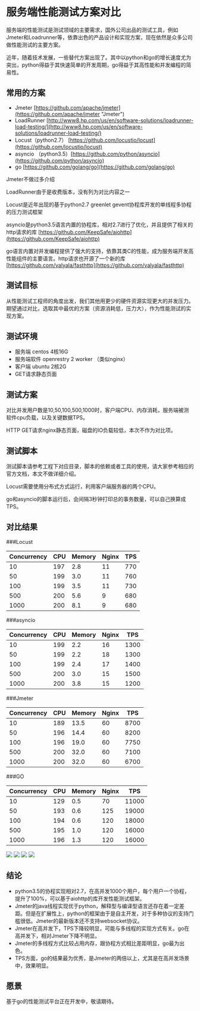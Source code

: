 # 服务端性能测试方案对比

服务端的性能测试是测试领域的主要需求，国外公司出品的测试工具，例如Jmeter和Loadrunner等，依靠出色的产品设计和实现方案，现在依然是众多公司做性能测试的主要方案。

近年，随着技术发展，一些替代方案出现了。其中以python和go的增长速度尤为突出，python得益于其快速简单的开发周期，go得益于其高性能和并发编程的简易性。

## 常用的方案

- Jmeter [https://github.com/apache/jmeter](https://github.com/apache/jmeter "Jmeter")
- LoadRunner [http://www8.hp.com/us/en/software-solutions/loadrunner-load-testing/](http://www8.hp.com/us/en/software-solutions/loadrunner-load-testing/)
- Locust（python2.7） [https://github.com/locustio/locust](https://github.com/locustio/locust)
- asyncio （python3.5）[https://github.com/python/asyncio](https://github.com/python/asyncio)
- go [https://github.com/golang/go](https://github.com/golang/go)
 
Jmeter不做过多介绍

LoadRunner由于是收费版本，没有列为对比内容之一

Locust是近年出现的基于python2.7 greenlet gevent协程库开发的单线程多协程的压力测试框架

asyncio是python3.5语言内置的协程库，相对2.7进行了优化，并且提供了相关的http请求的库 [https://github.com/KeepSafe/aiohttp](https://github.com/KeepSafe/aiohttp)

go语言内置对并发编程提供了强大的支持，依靠其类C的性能，成为服务端开发高性能组件的主要语言。http请求也开源了一个新的库[https://github.com/valyala/fasthttp](https://github.com/valyala/fasthttp)

## 测试目标
从性能测试工程师的角度出发，我们其他用更少的硬件资源实现更大的并发压力。期望通过对比，选取其中最优的方案（资源消耗低，压力大），作为性能测试的实现方案。

## 测试环境

- 服务端 centos 4核16G
- 服务端软件 openrestry 2 worker （类似nginx） 
- 客户端 ubuntu 2核2G
- GET请求静态页面

## 测试方案
对比并发用户数是10,50,100,500,1000时，客户端CPU、内存消耗，服务端被测软件cpu负载，以及关键数据TPS。

HTTP GET请求nginx静态页面，磁盘的IO负载较低，本次不作为对比项。

## 测试脚本
测试脚本请参考工程下对应目录，脚本的依赖或者工具的使用，请大家参考相应的官方文档，本文不做详细介绍。

Locust需要使用分布式方式运行，利用客户端服务器的两个CPU。

go和asyncio的脚本运行后，会间隔3秒钟打印总的事务数量，可以自己换算成TPS。

## 对比结果

###Locust

Concurrency        | CPU            | Memory        | Nginx         | TPS            
-------------------|----------------|---------------|---------------|--------------- 
10                 | 197            | 2.8           | 11            | 770
50                 | 199            | 3.0           | 11            | 760           
100                | 199            | 3.5           | 11            | 730           
500                | 200            | 5.6           | 9             | 680           
1000               | 200            | 8.1           | 9             | 680 

###asyncio

Concurrency        | CPU            | Memory        | Nginx         | TPS            
-------------------|----------------|---------------|---------------|--------------- 
10                 | 199            | 2.2           | 16            | 1300
50                 | 199            | 2.2           | 18            | 1300           
100                | 199            | 2.4           | 17            | 1400          
500                | 200            | 3.0           | 15            | 1500          
1000               | 200            | 3.8           | 15            | 1200

###Jmeter

Concurrency        | CPU            | Memory        | Nginx         | TPS            
-------------------|----------------|---------------|---------------|--------------- 
10                 | 189            | 13.5          | 60            | 8700
50                 | 196            | 14.4          | 60            | 8200           
100                | 196            | 19.0          | 60            | 7750           
500                | 200            | 32.0          | 60            | 7100           
1000               | 200            | 32.0          | 60            | 6700   

###GO

Concurrency        | CPU            | Memory        | Nginx         | TPS            
-------------------|----------------|---------------|---------------|--------------- 
10                 | 129            | 0.5           | 70            | 11000
50                 | 193            | 0.6           | 125           | 19000           
100                | 194            | 0.6           | 120           | 18000           
500                | 195            | 1.0           | 120           | 16000           
1000               | 196            | 1.3           | 120           | 16000                  

![](http://i.imgur.com/i2nd9G8.png)
![](http://i.imgur.com/kgN2SRy.png)
![](http://i.imgur.com/CjvZ2eq.png)
![](http://i.imgur.com/rG77Qo1.png)

## 结论
- python3.5的协程实现相对2.7，在高并发1000个用户，每个用户一个协程，提升了100%，可以基于aiohttp的库开发性能测试框架。
- Jmeter的java线程实现优于python，解释型与编译型语言还存在着一定差距。但是在扩展性上，python的框架由于是自主开发，对于多种协议的支持门槛很低。Jmeter的最新版本还不支持websocket协议。
- Jmeter在高并发下，TPS下降较明显，可能与多线程的实现方式有关。go在高并发下，相对Jmeter下降不明显。
- Jmeter的多线程方式比较占用内存，跟协程方式相比差距明显，go最为出色。
- TPS方面，go的结果最为优秀，是Jmeter的两倍以上，尤其是在高并发场景中，效果明显。

## 愿景
基于go的性能测试平台正在开发中，敬请期待。